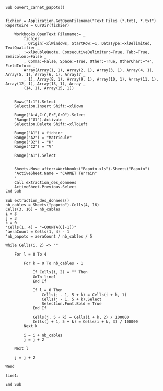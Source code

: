     Sub ouvert_carnet_papoto()


    fichier = Application.GetOpenFilename("Text Files (*.txt), *.txt")
    Repertoire = CurDir(fichier)

        Workbooks.OpenText Filename:= _
            fichier _
            , Origin:=xlWindows, StartRow:=1, DataType:=xlDelimited, TextQualifier _
            :=xlDoubleQuote, ConsecutiveDelimiter:=True, Tab:=True, Semicolon:=False _
            , Comma:=False, Space:=True, Other:=True, OtherChar:="+", FieldInfo:= _
            Array(Array(1, 1), Array(2, 1), Array(3, 1), Array(4, 1), Array(5, 1), Array(6, 1), Array(7 _
            , 1), Array(8, 1), Array(9, 1), Array(10, 1), Array(11, 1), Array(12, 1), Array(13, 1), Array _
            (14, 1), Array(15, 1))
    

        Rows("1:1").Select
        Selection.Insert Shift:=xlDown
        
        Range("A:A,C:C,E:E,G:O").Select
        'Range("G1").Activate
        Selection.Delete Shift:=xlToLeft
        
        Range("A1") = fichier
        Range("A2") = "Matricule"
        Range("B2") = "H"
        Range("C2") = "V"
        
        Range("A1").Select
        
        
        Sheets.Move after:=Workbooks("Papoto.xls").Sheets("Papoto")
        'ActiveSheet.Name = "CARNET Terrain"
        '
        Call extraction_des_donnees
        ActiveSheet.Previous.Select
    End Sub

    Sub extraction_des_donnees()
    nb_cables = Sheets("papoto").Cells(4, 16)
    Cells(3, 16) = nb_cables
    i = 3
    j = 3
    k = 0
    'Cells(1, 4) = "=COUNTA(C[-1])"
    'aeraCount = Cells(1, 4) - 1
    'nb_papoto = aeraCount / nb_cables / 5

    While Cells(i, 2) <> ""
        
        For l = 0 To 4
            
            For k = 0 To nb_cables - 1
                
                If Cells(i, 2) = "" Then
                GoTo line1
                End If
                
                If l = 0 Then
                    Cells(j - 1, 5 + k) = Cells(i + k, 1)
                    Cells(j - 1, 5 + k).Select
                    Selection.Font.Bold = True
                End If
                    
                Cells(j, 5 + k) = Cells(i + k, 2) / 100000
                Cells(j + 1, 5 + k) = Cells(i + k, 3) / 100000
            Next k
            
            i = i + nb_cables
            j = j + 2
        
        Next l
        
        j = j + 2

    Wend

    line1:

    End Sub
